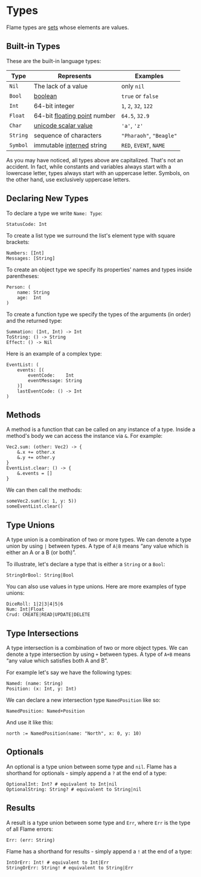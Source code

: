 # Types

Flame types are [sets](https://en.wikipedia.org/wiki/Set_(mathematics)) whose elements are values. 

## Built-in Types

These are the built-in language types:

| Type     | Represents                                                                              | Examples                |
| -------- | --------------------------------------------------------------------------------------- | ----------------------- |
| `Nil`    | The lack of a value                                                                     | only `nil`              |
| `Bool`   | [boolean](https://en.wikipedia.org/wiki/Boolean_data_type)                              | `true` or `false`       |
| `Int`    | 64-bit integer                                                                          | `1`, `2`, `32`, `122`   |
| `Float`  | 64-bit [floating point](https://en.wikipedia.org/wiki/Floating-point_arithmetic) number | `64.5`, `32.9`          |
| `Char`   | [unicode scalar value](https://www.unicode.org/glossary/#unicode_scalar_value)          | `'a'`, `'z'`            |
| `String` | sequence of characters                                                                  | `"Pharaoh"`, `"Beagle"` |
| `Symbol` | immutable [interned](https://en.wikipedia.org/wiki/Interning_(computer_science)) string | `RED`, `EVENT`, `NAME`  |

As you may have noticed, all types above are capitalized.
That's not an accident.
In fact, while constants and variables always start with a lowercase letter, types always start with an uppercase letter.
Symbols, on the other hand, use exclusively uppercase letters.

## Declaring New Types

To declare a type we write `Name: Type`:

```flame
StatusCode: Int
```

To create a list type we surround the list's element type with square brackets:

```flame
Numbers: [Int]
Messages: [String]
```

To create an object type we specify its properties' names and types inside parentheses:

```flame
Person: (
    name: String
    age:  Int
)
```

To create a function type we specify the types of the arguments (in order) and the returned type:

```flame
Summation: (Int, Int) -> Int
ToString: () -> String
Effect: () -> Nil
```

Here is an example of a complex type:

```flame
EventList: (
    events: [(
        eventCode:    Int
        eventMessage: String
    )]
    lastEventCode: () -> Int
)
```

## Methods

A method is a function that can be called on any instance of a type.
Inside a method's body we can access the instance via `&`.
For example:

```flame
Vec2.sum: (other: Vec2) -> {
    &.x += other.x
    &.y += other.y
}
EventList.clear: () -> {
    &.events = []
}
```

We can then call the methods:

```flame
someVec2.sum((x: 1, y: 5))
someEventList.clear()
```

## Type Unions

A type union is a combination of two or more types.
We can denote a type union by using `|` between types. A type of `A|B` means “any value which is either an A or a B (or both)”.

To illustrate, let's declare a type that is either a `String` or a `Bool`:

```flame
StringOrBool: String|Bool
```

You can also use values in type unions.
Here are more examples of type unions:

```flame
DiceRoll: 1|2|3|4|5|6
Num: Int|Float
Crud: CREATE|READ|UPDATE|DELETE 
```

## Type Intersections

A type intersection is a combination of two or more object types.
We can denote a type intersection by using `+` between types. A type of `A+B` means “any value which satisfies both A and B”.

For example let's say we have the following types:

```flame
Named: (name: String)
Position: (x: Int, y: Int)
```

We can declare a new intersection type `NamedPosition` like so:

```flame
NamedPosition: Named+Position
```

And use it like this:

```flame
north := NamedPosition(name: "North", x: 0, y: 10)
```

## Optionals

An optional is a type union between some type and `nil`.
Flame has a shorthand for optionals - simply append a `?` at the end of a type:

```flame
OptionalInt: Int? # equivalent to Int|nil
OptionalString: String? # equivalent to String|nil
```

## Results

A result is a type union between some type and `Err`, where `Err` is the type of all Flame errors:

```flame
Err: (err: String)
```

Flame has a shorthand for results - simply append a `!` at the end of a type:

```flame
IntOrErr: Int! # equivalent to Int|Err
StringOrErr: String! # equivalent to String|Err
```
